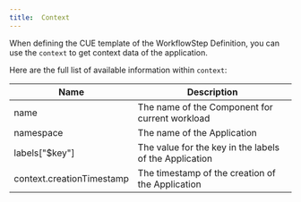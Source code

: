 ```yaml
---
title:  Context
---
```


When defining the CUE template of the WorkflowStep Definition,
you can use the `context` to get context data of the application.

Here are the full list of available information within `context`:

|Name|Description|
|---|---|
|name|The name of the Component for current workload|
|namespace|The name of the Application|
|labels["$key"]|The value for the key in the labels of the Application|
|context.creationTimestamp|The timestamp of the creation of the Application|
